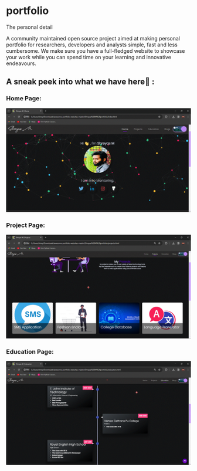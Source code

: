 # portfolio
The personal detail 

A community maintained open source project aimed at making personal portfolio for researchers, developers and analysts simple, fast and less cumbersome. We make sure you have a full-fledged website to showcase your work while you can spend time on your learning and innovative endeavours.

## A sneak peek into what we have here🙈 :

### Home Page:

<p align="center"><img src="Home_Page.gif"></p>

### Project Page:

<p align="center"><img src="Project_Page.gif"></p>

### Education Page:

<p align="center"><img src="Education_Page.gif"></p>

